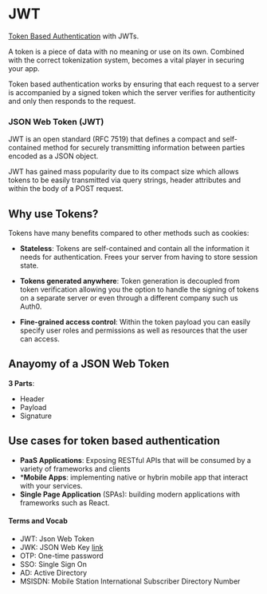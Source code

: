 # JWT

[Token Based Authentication](https://auth0.com/learn/token-based-authentication-made-easy/) with JWTs.

A token is a piece of data with no meaning or use on its own. Combined with the correct tokenization system, becomes a vital player in securing your app.

Token based authentication works by ensuring that each request to a server is accompanied by a signed token which the server verifies for authenticity and only then responds to the request.

###  JSON Web Token (JWT)

JWT is an open standard (RFC 7519) that defines a compact and self-contained method for securely transmitting information between parties encoded as a JSON object.

JWT has gained mass popularity due to its compact size which allows tokens to be easily transmitted via query strings, header attributes and within the body of a POST request.

## Why use Tokens?

Tokens have many benefits compared to other methods such as cookies:

- **Stateless**: Tokens are self-contained and contain all the information it needs for authentication. Frees your server from having to store session state.

- **Tokens generated anywhere**: Token generation is decoupled from token verification allowing you the option to handle the signing of tokens on a separate server or even through a different company such us Auth0.

- **Fine-grained access control**: Within the token payload you can easily specify user roles and permissions as well as resources that the user can access.


## Anayomy of a JSON Web Token

**3 Parts**:
- Header
- Payload
- Signature


## Use cases for token based authentication

- **PaaS Applications**: Exposing RESTful APIs that will be consumed by a variety of frameworks and clients
- ***Mobile Apps**: implementing native or hybrin mobile app that interact with your services.
- **Single Page Application** (SPAs): building modern applications with frameworks such as React.


#### Terms and Vocab
- JWT: Json Web Token
- JWK: JSON Web Key [link](https://tools.ietf.org/html/rfc7517)
- OTP: One-time password
- SSO: Single Sign On
- AD: Active Directory
- MSISDN: Mobile Station International Subscriber Directory Number